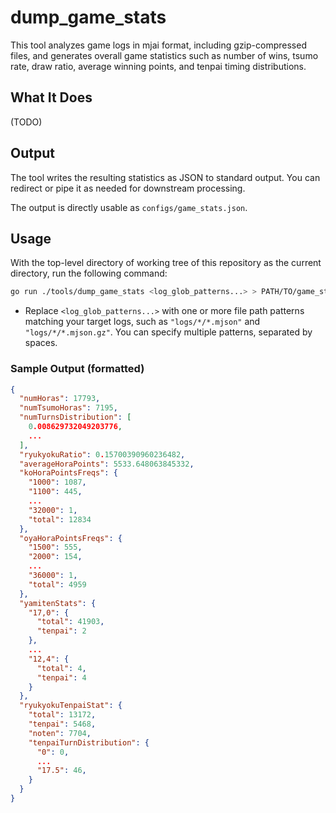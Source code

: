 # dump_game_stats

This tool analyzes game logs in mjai format, including gzip-compressed files, and generates overall game statistics such as number of wins, tsumo rate, draw ratio, average winning points, and tenpai timing distributions.

## What It Does

(TODO)

## Output

The tool writes the resulting statistics as JSON to standard output.
You can redirect or pipe it as needed for downstream processing.

The output is directly usable as `configs/game_stats.json`.

## Usage

With the top-level directory of working tree of this repository as the current directory, run the following command:

```sh
go run ./tools/dump_game_stats <log_glob_patterns...> > PATH/TO/game_stats.json
```

- Replace `<log_glob_patterns...>` with one or more file path patterns matching your target logs, such as `"logs/*/*.mjson"` and `"logs/*/*.mjson.gz"`. You can specify multiple patterns, separated by spaces.

### Sample Output (formatted)

```json
{
  "numHoras": 17793,
  "numTsumoHoras": 7195,
  "numTurnsDistribution": [
    0.008629732049203776,
    ...
  ],
  "ryukyokuRatio": 0.15700390960236482,
  "averageHoraPoints": 5533.648063845332,
  "koHoraPointsFreqs": {
    "1000": 1087,
    "1100": 445,
    ...
    "32000": 1,
    "total": 12834
  },
  "oyaHoraPointsFreqs": {
    "1500": 555,
    "2000": 154,
    ...
    "36000": 1,
    "total": 4959
  },
  "yamitenStats": {
    "17,0": {
      "total": 41903,
      "tenpai": 2
    },
    ...
    "12,4": {
      "total": 4,
      "tenpai": 4
    }
  },
  "ryukyokuTenpaiStat": {
    "total": 13172,
    "tenpai": 5468,
    "noten": 7704,
    "tenpaiTurnDistribution": {
      "0": 0,
      ...
      "17.5": 46,
    }
  }
}
```
